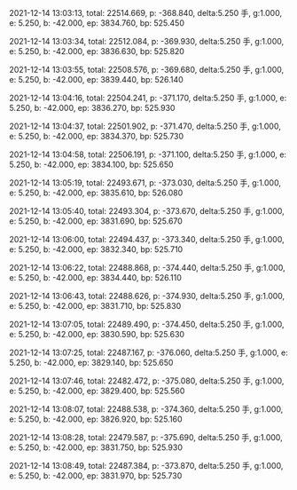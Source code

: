 2021-12-14 13:03:13, total: 22514.669, p: -368.840, delta:5.250 手, g:1.000, e: 5.250, b: -42.000, ep: 3834.760, bp: 525.450

2021-12-14 13:03:34, total: 22512.084, p: -369.930, delta:5.250 手, g:1.000, e: 5.250, b: -42.000, ep: 3836.630, bp: 525.820

2021-12-14 13:03:55, total: 22508.576, p: -369.680, delta:5.250 手, g:1.000, e: 5.250, b: -42.000, ep: 3839.440, bp: 526.140

2021-12-14 13:04:16, total: 22504.241, p: -371.170, delta:5.250 手, g:1.000, e: 5.250, b: -42.000, ep: 3836.270, bp: 525.930

2021-12-14 13:04:37, total: 22501.902, p: -371.470, delta:5.250 手, g:1.000, e: 5.250, b: -42.000, ep: 3834.370, bp: 525.730

2021-12-14 13:04:58, total: 22506.191, p: -371.100, delta:5.250 手, g:1.000, e: 5.250, b: -42.000, ep: 3834.100, bp: 525.650

2021-12-14 13:05:19, total: 22493.671, p: -373.030, delta:5.250 手, g:1.000, e: 5.250, b: -42.000, ep: 3835.610, bp: 526.080

2021-12-14 13:05:40, total: 22493.304, p: -373.670, delta:5.250 手, g:1.000, e: 5.250, b: -42.000, ep: 3831.690, bp: 525.670

2021-12-14 13:06:00, total: 22494.437, p: -373.340, delta:5.250 手, g:1.000, e: 5.250, b: -42.000, ep: 3832.340, bp: 525.710

2021-12-14 13:06:22, total: 22488.868, p: -374.440, delta:5.250 手, g:1.000, e: 5.250, b: -42.000, ep: 3834.440, bp: 526.110

2021-12-14 13:06:43, total: 22488.626, p: -374.930, delta:5.250 手, g:1.000, e: 5.250, b: -42.000, ep: 3831.710, bp: 525.830

2021-12-14 13:07:05, total: 22489.490, p: -374.450, delta:5.250 手, g:1.000, e: 5.250, b: -42.000, ep: 3830.590, bp: 525.630

2021-12-14 13:07:25, total: 22487.167, p: -376.060, delta:5.250 手, g:1.000, e: 5.250, b: -42.000, ep: 3829.140, bp: 525.650

2021-12-14 13:07:46, total: 22482.472, p: -375.080, delta:5.250 手, g:1.000, e: 5.250, b: -42.000, ep: 3829.400, bp: 525.560

2021-12-14 13:08:07, total: 22488.538, p: -374.360, delta:5.250 手, g:1.000, e: 5.250, b: -42.000, ep: 3826.920, bp: 525.160

2021-12-14 13:08:28, total: 22479.587, p: -375.690, delta:5.250 手, g:1.000, e: 5.250, b: -42.000, ep: 3831.750, bp: 525.930

2021-12-14 13:08:49, total: 22487.384, p: -373.870, delta:5.250 手, g:1.000, e: 5.250, b: -42.000, ep: 3831.970, bp: 525.730